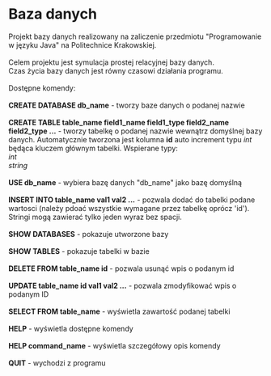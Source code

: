 # Baza danych
Projekt bazy danych realizowany na zaliczenie przedmiotu "Programowanie w języku Java" na Politechnice Krakowskiej. \
\
Celem projektu jest symulacja prostej relacyjnej bazy danych. \
Czas życia bazy danych jest równy czasowi działania programu. \
\
Dostępne komendy:
\
\
**CREATE DATABASE db_name** - tworzy baze danych o podanej nazwie\
\
**CREATE TABLE table_name field1_name field1_type field2_name field2_type ...** - 
tworzy tabelkę o podanej nazwie wewnątrz domyślnej bazy danych. 
Automatycznie tworzona jest kolumna **id** auto increment typu *int* będąca kluczem głównym tabelki. Wspierane typy:\
_int_\
_string_
\
\
**USE db_name** - wybiera bazę danych "db_name" jako bazę domyślną \
\
**INSERT INTO table_name val1 val2 ...** - pozwala dodać do tabelki podane wartosci 
(należy pdoać wszystkie wymagane przez tabelkę oprócz 'id'). Stringi mogą zawierać tylko jeden wyraz bez spacji. \
\
**SHOW DATABASES** - pokazuje utworzone bazy\
\
**SHOW TABLES** - pokazuje tabelki w bazie\
\
**DELETE FROM table_name id** - pozwala usunąć wpis o podanym id\
\
**UPDATE table_name id val1 val2 ...** - pozwala zmodyfikować wpis o podanym ID\
\
**SELECT FROM table_name** - wyświetla zawartość podanej tabelki\
\
**HELP** - wyświetla dostępne komendy\
\
**HELP command_name** - wyświetla szczegółowy opis komendy\
\
**QUIT** - wychodzi z programu
